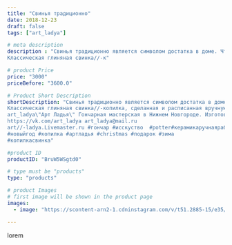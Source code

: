 ```yaml
---
title: "Свинья традиционно"
date: 2018-12-23
draft: false
tags: ["art_ladya"]

# meta description
description : "Свинья традиционно является символом достатка в доме. Что может лучше это воплотить, чем удобная круглобокая свинка//-копилка? 
Классическая глиняная свинка//-к"

# product Price
price: "3000"
priceBefore: "3600.0"

# Product Short Description
shortDescription: "Свинья традиционно является символом достатка в доме. Что может лучше это воплотить, чем удобная круглобокая свинка//-копилка? 
Классическая глиняная свинка//-копилка, сделанная и расписанная вручную//- отличный подарок для детей и взрослых.
art_ladya\"Арт Ладья\" Гончарная мастерская в Нижнем Новгороде. Изготовление керамики и мастер//-классы по обучению. 
https://vk.com/art_ladya art_ladya@mail.ru 
art//-ladya.Livemaster.ru #гончар #исскуство  #potter#керамикаручнаяработа #керамиканазаказ #handmade #керамика #mumps #dishes #moneybox  #ceramicar #хрюшка #claygoods  #christmastree#earthenware #ceramic #design #подсвечник #magic #restaurant #ceramicart #авторскаякерамика #новогоднийподарок
#новыйгод #копилка #артладья #сhristmas #подарок #зима
#копилкасвинка"

#product ID
productID: "BruW5WSgtd0"

# type must be "products"
type: "products"

# product Images
# first image will be shown in the product page
images:
  - image: "https://scontent-arn2-1.cdninstagram.com/v/t51.2885-15/e35/47694375_1288845021258489_5496857621005838136_n.jpg?tp=1&_nc_ht=scontent-arn2-1.cdninstagram.com&_nc_cat=109&_nc_ohc=tXbKqMqYxEoAX_ZUdCH&ccb=7-4&oh=19650db7fcb4f206571db23b16549f80&oe=60855E5C&_nc_sid=86f79a&ig_cache_key=MTk0MDU4OTE4NzQwOTU2NTU1Ng%3D%3D.2-ccb7-4"

---
```

lorem
